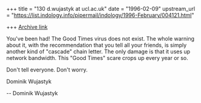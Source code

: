 +++
title = "130 d.wujastyk at ucl.ac.uk"
date = "1996-02-09"
upstream_url = "https://list.indology.info/pipermail/indology/1996-February/004121.html"

+++
[Archive link](https://list.indology.info/pipermail/indology/1996-February/004121.html)


You've been had!  The Good Times virus does not exist.  The whole warning about
it, with the recommendation that you tell all your friends, is simply another
kind of "cascade" chain letter.  The only damage is that it uses up network
bandwidth.  This "Good Times" scare crops up every year or so.

Don't tell everyone.  Don't worry.  

Dominik Wujastyk

--
Dominik Wujastyk






